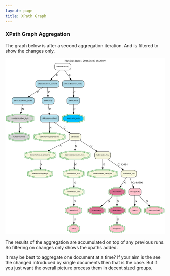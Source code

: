 ```yaml
---
layout: page
title: XPath Graph
---
```

### XPath Graph Aggregation

The graph below is after a second aggregation iteration. And is filtered to show the changes only.

![xpathAgg](images/xpathAgg.svg)


The results of the aggregation are accumulated on top of any previous runs. So filtering on changes only shows the xpaths added.

It may be best to aggregate one document at a time? If your aim is the see the changed introduced by single documents then that is the case. But if you just want the overall picture process them in decent sized groups.